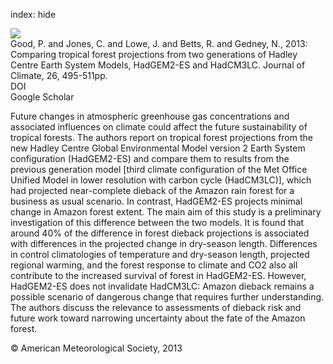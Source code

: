index: hide

<div class="Citation">
    <div class="Citation-thumb CitationThumb-linked"  data-href="https://doi.org/10.1175/jcli-d-11-00366.1">
      <img src="https://static.claimspace.cloud/climate-study-static/refs/thumbs/6/Good_et_al_2013-thumb.png" />
    </div>

  <div class="Citation-body">
    <div class="Citation-text">Good, P. and Jones, C. and Lowe, J. and Betts, R. and Gedney, N., 2013: Comparing tropical forest projections from two generations of Hadley Centre Earth System Models, HadGEM2-ES and HadCM3LC. <span class="Article-journal">Journal of Climate, </span><span class="Article-volume">26, </span>495-511pp.</div>
    <div class="Citation-links">
      <div class="CitationLink" data-href="https://doi.org/10.1175/jcli-d-11-00366.1">
        <div class="CitationLink-icon CitationLink-Doi"></div>
        <div class="CitationLink-text">DOI</div>
      </div>
      <div class="CitationLink" data-href="https://scholar.google.com/scholar?q=10.1175/jcli-d-11-00366.1">
        <div class="CitationLink-icon CitationLink-Scholar"></div>
        <div class="CitationLink-text">Google Scholar</div>
      </div>
    </div>
  </div>
</div>

Future changes in atmospheric greenhouse gas concentrations and associated influences on climate could affect the future sustainability of tropical forests. The authors report on tropical forest projections from the new Hadley Centre Global Environmental Model version 2 Earth System configuration (HadGEM2-ES) and compare them to results from the previous generation model [third climate configuration of the Met Office Unified Model in lower resolution with carbon cycle (HadCM3LC)], which had projected near-complete dieback of the Amazon rain forest for a business as usual scenario. In contrast, HadGEM2-ES projects minimal change in Amazon forest extent. The main aim of this study is a preliminary investigation of this difference between the two models. It is found that around 40% of the difference in forest dieback projections is associated with differences in the projected change in dry-season length. Differences in control climatologies of temperature and dry-season length, projected regional warming, and the forest response to climate and CO2 also all contribute to the increased survival of forest in HadGEM2-ES. However, HadGEM2-ES does not invalidate HadCM3LC: Amazon dieback remains a possible scenario of dangerous change that requires further understanding. The authors discuss the relevance to assessments of dieback risk and future work toward narrowing uncertainty about the fate of the Amazon forest.

<div class="Citation-copy">
&copy; American Meteorological Society, 2013
</div>